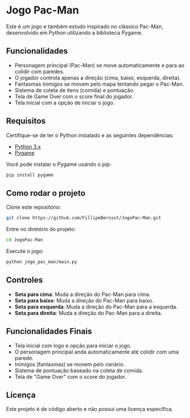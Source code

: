
# Jogo Pac-Man

Este é um jogo e também estudo inspirado no clássico Pac-Man, desenvolvido em Python utilizando a biblioteca Pygame.

## Funcionalidades
- Personagem principal (Pac-Man) se move automaticamente e para ao colidir com paredes.
- O jogador controla apenas a direção (cima, baixo, esquerda, direita).
- Fantasmas inimigos se movem pelo mapa tentando pegar o Pac-Man.
- Sistema de coleta de itens (comida) e pontuação.
- Tela de Game Over com o score final do jogador.
- Tela inicial com a opção de iniciar o jogo.

## Requisitos

Certifique-se de ter o Python instalado e as seguintes dependências:

- [Python 3.x](https://www.python.org/downloads/)
- [Pygame](https://www.pygame.org/wiki/GettingStarted)

Você pode instalar o Pygame usando o pip:

```bash
pip install pygame
```

## Como rodar o projeto

Clone este repositório:

```bash
git clone https://github.com/FillipeBerssot/JogoPac-Man.git
```

Entre no diretório do projeto:

```bash
cd JogoPac-Man
```

Execute o jogo:

```bash
python jogo_pac_man/main.py
```

## Controles

- **Seta para cima**: Muda a direção do Pac-Man para cima.
- **Seta para baixo**: Muda a direção do Pac-Man para baixo.
- **Seta para esquerda**: Muda a direção do Pac-Man para a esquerda.
- **Seta para direita**: Muda a direção do Pac-Man para a direita.

## Funcionalidades Finais

- Tela inicial com logo e opção para iniciar o jogo.
- O personagem principal anda automaticamente até colidir com uma parede.
- Inimigos (fantasmas) se movem pelo cenário.
- Sistema de pontuação baseado na coleta de comida.
- Tela de "Game Over" com o score do jogador.

## Licença

Este projeto é de código aberto e não possui uma licença específica.
